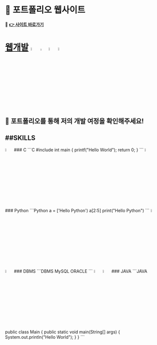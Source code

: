 # 🎨 포트폴리오 웹사이트
🔗 **[👉 사이트 바로가기](https://guensoo.github.io)**

# [웹개발](https://github.com/guensoo)  <image src="img/html.svg.png" width="5%" height="5%">  <image src="img/css_icon.svg.png" width="4%" height="4%"> <image src="img/JavaScript.png" width="5%" height="5%"> <image src="img/logo512.png" width="5%" height="5%">

👀 포트폴리오를 통해 저의 개발 여정을 확인해주세요!
---
##SKILLS
---
<image src="img/c.png" width="5%" height="5%">
### C
```C
#include <stdio.h>
int main {
printf("Hello World");
return 0;
}
```
<image src="img/python.webp" width="5%" height="5%">
### Python
```Python
a = ['Hello Python')
a[2:5]
print("Hello Python")
```
<image src="img/mysql.png" width="5%" height="5%"> <image src="img/oracle.png" width="5%" height="5%">
### DBMS
```DBMS
MySQL
ORACLE
```
<image src="img/java_icon.png" width="5%" height="5%"> <image src="img/springBoot.png" width="5%" height="5%">
### JAVA
```JAVA
public class Main
{
	public static void main(String[] args) {
		System.out.println("Hello World");
	}
}
```
